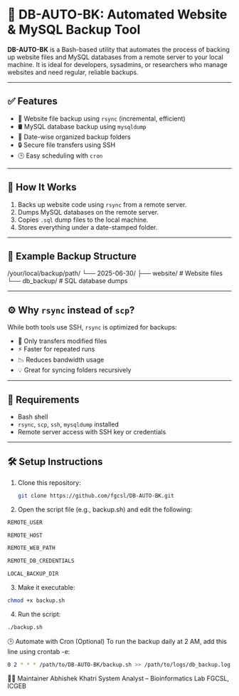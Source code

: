 
# 🔄 DB-AUTO-BK: Automated Website & MySQL Backup Tool

**DB-AUTO-BK** is a Bash-based utility that automates the process of backing up website files and MySQL databases from a remote server to your local machine. It is ideal for developers, sysadmins, or researchers who manage websites and need regular, reliable backups.

---

## ✅ Features

- 📁 Website file backup using `rsync` (incremental, efficient)
- 🛢️ MySQL database backup using `mysqldump`
- 📅 Date-wise organized backup folders
- 🔒 Secure file transfers using SSH
- 🕒 Easy scheduling with `cron`

---

## 🚀 How It Works

1. Backs up website code using `rsync` from a remote server.
2. Dumps MySQL databases on the remote server.
3. Copies `.sql` dump files to the local machine.
4. Stores everything under a date-stamped folder.

---

## 📂 Example Backup Structure

/your/local/backup/path/
└── 2025-06-30/
├── website/ # Website files
└── db_backup/ # SQL database dumps


---

## ⚙️ Why `rsync` instead of `scp`?

While both tools use SSH, `rsync` is optimized for backups:

- 🔁 Only transfers modified files
- ⚡ Faster for repeated runs
- 📉 Reduces bandwidth usage
- 💡 Great for syncing folders recursively

---

## 🧰 Requirements

- Bash shell
- `rsync`, `scp`, `ssh`, `mysqldump` installed
- Remote server access with SSH key or credentials

---

## 🛠️ Setup Instructions

1. Clone this repository:
   ```bash
   git clone https://github.com/fgcsl/DB-AUTO-BK.git

2. Open the script file (e.g., backup.sh) and edit the following:

```bash
REMOTE_USER

REMOTE_HOST

REMOTE_WEB_PATH

REMOTE_DB_CREDENTIALS

LOCAL_BACKUP_DIR
```
3. Make it executable:

```bash
chmod +x backup.sh
```
4. Run the script:
```bash
./backup.sh
```

🕒 Automate with Cron (Optional)
To run the backup daily at 2 AM, add this line using crontab -e:
```bash
0 2 * * * /path/to/DB-AUTO-BK/backup.sh >> /path/to/logs/db_backup.log 2>&1
```

🙋‍♂️ Maintainer
Abhishek Khatri
System Analyst – Bioinformatics Lab
FGCSL, ICGEB
